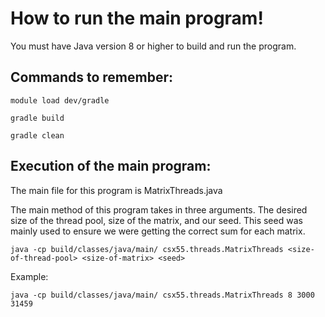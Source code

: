 # How to run the main program!
You must have Java version 8 or higher to build and run the program.

## Commands to remember:
```
module load dev/gradle
```
```
gradle build
```

```
gradle clean
```

## Execution of the main program:
The main file for this program is MatrixThreads.java


The main method of this program takes in three arguments. The desired size of the thread pool, size of the matrix, and our seed.
This seed was mainly used to ensure we were getting the correct sum for each matrix.
```
java -cp build/classes/java/main/ csx55.threads.MatrixThreads <size-of-thread-pool> <size-of-matrix> <seed>
```

Example:
```
java -cp build/classes/java/main/ csx55.threads.MatrixThreads 8 3000 31459
```
